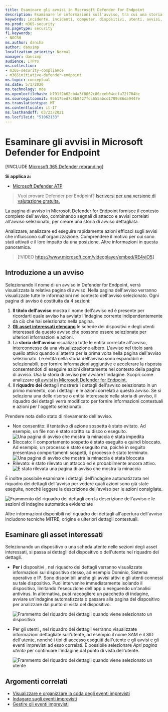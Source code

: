 ```yaml
---
title: Esaminare gli avvisi in Microsoft Defender for Endpoint
description: Esaminare le informazioni sull'avviso, tra cui una storia di avviso e i dettagli per ogni passaggio della catena.
keywords: incidente, incidenti, computer, dispositivi, utenti, avvisi, avviso, indagine, grafico, prova
ms.prod: m365-security
ms.pagetype: security
f1.keywords:
- NOCSH
ms.author: daniha
author: dansimp
localization_priority: Normal
manager: dansimp
audience: ITPro
ms.collection:
- m365-security-compliance
- m365initiative-defender-endpoint
ms.topic: conceptual
ms.date: 5/1/2020
ms.technology: mde
ms.openlocfilehash: b791f2b62cb4a3f8062c80ceeb04ccfa72f704bc
ms.sourcegitcommit: 956176ed7c8b8427fdc655abcd1709d86da9447e
ms.translationtype: MT
ms.contentlocale: it-IT
ms.lasthandoff: 03/23/2021
ms.locfileid: "51062133"
---
```

# <a name="review-alerts-in-microsoft-defender-for-endpoint"></a>Esaminare gli avvisi in Microsoft Defender for Endpoint

[!INCLUDE [Microsoft 365 Defender rebranding](../../includes/microsoft-defender.md)]


**Si applica a:**
- [Microsoft Defender ATP](https://go.microsoft.com/fwlink/?linkid=2154037)

>Vuoi provare Defender per Endpoint? [Iscriversi per una versione di valutazione gratuita.](https://www.microsoft.com/microsoft-365/windows/microsoft-defender-atp?ocid=docs-wdatp-managealerts-abovefoldlink)

La pagina di avviso in Microsoft Defender for Endpoint fornisce il contesto completo dell'avviso, combinando segnali di attacco e avvisi correlati all'avviso selezionato, per creare una storia di avviso dettagliata.

Analizzare, analizzare ed eseguire rapidamente azioni efficaci sugli avvisi che influiscono sull'organizzazione. Comprendere il motivo per cui sono stati attivati e il loro impatto da una posizione. Altre informazioni in questa panoramica.

> [!VIDEO https://www.microsoft.com/videoplayer/embed/RE4yiO5]

## <a name="getting-started-with-an-alert"></a>Introduzione a un avviso

Selezionando il nome di un avviso in Defender for Endpoint, verrà visualizzata la relativa pagina di avviso. Nella pagina dell'avviso verranno visualizzate tutte le informazioni nel contesto dell'avviso selezionato. Ogni pagina di avviso è costituita da 4 sezioni:

1. **Il titolo dell'avviso** mostra il nome dell'avviso ed è presente per ricordarti quale avviso ha avviato l'indagine corrente indipendentemente da ciò che hai selezionato nella pagina.
2. [**Gli asset interessati elencano**](#review-affected-assets) le schede dei dispositivi e degli utenti interessati da questo avviso che possono essere selezionate per ulteriori informazioni e azioni.
3. La **storia dell'avviso** visualizza tutte le entità correlate all'avviso, interconnesse da una visualizzazione albero. L'avviso nel titolo sarà quello attivo quando si atterra per la prima volta nella pagina dell'avviso selezionato. Le entità nella storia dell'avviso sono espandibili e selezionabili, per fornire informazioni aggiuntive e accelerare la risposta consentendoti di eseguire azioni direttamente nel contesto della pagina di avviso. Usa la storia di avviso per avviare l'indagine. Scopri come analizzare [gli avvisi in Microsoft Defender for Endpoint.](https://docs.microsoft.com/microsoft-365/security/defender-endpoint/investigate-alerts)
4. Il **riquadro dei** dettagli mostrerà i dettagli dell'avviso selezionato in un primo momento, con i dettagli e le azioni correlati a questo avviso. Se si seleziona una delle risorse o entità interessate nella storia di avviso, il riquadro dei dettagli verrà modificato per fornire informazioni contestuali e azioni per l'oggetto selezionato.

Prendere nota dello stato di rilevamento dell'avviso. 
- Non consentito: il tentativo di azione sospetta è stato evitato. Ad esempio, un file non è stato scritto su disco o eseguito.
![Una pagina di avviso che mostra la minaccia è stata impedita](images/detstat-prevented.png)
- Bloccato: il comportamento sospetto è stato eseguito e quindi bloccato. Ad esempio, un processo è stato eseguito ma, poiché in seguito presentava comportamenti sospetti, il processo è stato terminato.
![Una pagina di avviso che mostra la minaccia è stata bloccata](images/detstat-blocked.png)
- Rilevato: è stato rilevato un attacco ed è probabilmente ancora attivo.
![È stata rilevata una pagina di avviso che mostra la minaccia](images/detstat-detected.png)




È inoltre possibile  esaminare i dettagli dell'indagine automatizzata nel riquadro dei dettagli dell'avviso per vedere quali azioni sono già state eseguite, nonché leggere la descrizione dell'avviso per le azioni consigliate.

![Frammento del riquadro dei dettagli con la descrizione dell'avviso e le sezioni di indagine automatica evidenziate](images/alert-air-and-alert-description.png)

Altre informazioni disponibili nel riquadro dei dettagli all'apertura dell'avviso includono tecniche MITRE, origine e ulteriori dettagli contestuali.




## <a name="review-affected-assets"></a>Esaminare gli asset interessati

Selezionando un dispositivo o una scheda utente nelle sezioni degli asset interessati, si passa ai dettagli del dispositivo o dell'utente nel riquadro dei dettagli.

- **Per i** dispositivi , nel riquadro dei dettagli verranno visualizzate informazioni sul dispositivo stesso, ad esempio Dominio, Sistema operativo e IP. Sono disponibili anche gli avvisi attivi e gli utenti connessi su tale dispositivo. Puoi intervenire immediatamente isolando il dispositivo, limitando l'esecuzione dell'app o eseguendo un'analisi antivirus. In alternativa, puoi raccogliere un pacchetto di indagine, avviare un'indagine automatizzata o passare alla pagina del dispositivo per analizzare dal punto di vista del dispositivo.

   ![Frammento del riquadro dei dettagli quando viene selezionato un dispositivo](images/device-page-details.png)

- Per gli utenti **,** nel riquadro dei dettagli verranno visualizzate informazioni dettagliate sull'utente, ad esempio il nome SAM e il SID dell'utente, nonché i tipi di accesso eseguiti dall'utente e gli avvisi e gli eventi imprevisti ad esso correlati. È possibile selezionare *Apri pagina utente* per continuare l'indagine dal punto di vista dell'utente.

   ![Frammento del riquadro dei dettagli quando viene selezionato un utente](images/user-page-details.png)


## <a name="related-topics"></a>Argomenti correlati

- [Visualizzare e organizzare la coda degli eventi imprevisti](view-incidents-queue.md)
- [Indagare sugli eventi imprevisti](investigate-incidents.md)
- [Gestire gli eventi imprevisti](manage-incidents.md)
